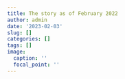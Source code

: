 ```yaml
---
title: The story as of February 2022
author: admin
date: '2023-02-03'
slug: []
categories: []
tags: []
image:
  caption: ''
  focal_point: ''
---
```

